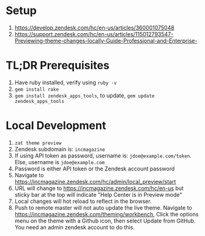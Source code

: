 # Setup
1. https://develop.zendesk.com/hc/en-us/articles/360001075048
2. https://support.zendesk.com/hc/en-us/articles/115012793547-Previewing-theme-changes-locally-Guide-Professional-and-Enterprise-

# TL;DR Prerequisites
1. Have ruby installed, verify using `ruby -v`
2. `gem install rake`
3. `gem install zendesk_apps_tools`, to update, `gem update zendesk_apps_tools`

# Local Development
1. `zat theme preview`
2. Zendesk subdomain is: `incmagazine`
3. If using API token as password, username is: `jdoe@example.com/token`. Else, username is `jdoe@example.com`
4. Password is either API token or the Zendesk account password
5. Navigate to https://incmagazine.zendesk.com/hc/admin/local_preview/start
6. URL will change to https://incmagazine.zendesk.com/hc/en-us but sticky bar at the top will indicate "Help Center is in Preview mode"
7. Local changes will hot reload to reflect in the browser.
8. Push to remote master will not auto update the live theme. Navigate to https://incmagazine.zendesk.com/theming/workbench, Click the options menu on the theme with a Github icon, then select Update from GitHub. You need an admin zendesk account to do this.